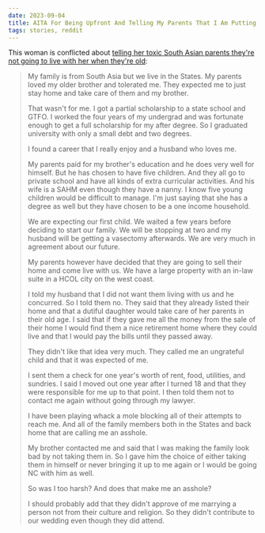 ```yaml
---
date: 2023-09-04
title: AITA For Being Upfront And Telling My Parents That I Am Putting Them In A Home
tags: stories, reddit
---
```


This woman is conflicted about [telling her toxic South Asian parents they're not going to live with her when they're old](https://www.reddit.com/r/AmItheAsshole/comments/ymvh7j/aita_for_being_upfront_and_telling_my_parents/):

> My family is from South Asia but we live in the States. My parents loved my older brother and tolerated me. They expected me to just stay home and take care of them and my brother.
> 
> That wasn't for me. I got a partial scholarship to a state school and GTFO. I worked the four years of my undergrad and was fortunate enough to get a full scholarship for my after degree. So I graduated university with only a small debt and two degrees.
> 
> I found a career that I really enjoy and a husband who loves me.
> 
> My parents paid for my brother's education and he does very well for himself. But he has chosen to have five children. And they all go to private school and have all kinds of extra curricular activities. And his wife is a SAHM even though they have a nanny. I know five young children would be difficult to manage. I'm just saying that she has a degree as well but they have chosen to be a one income household.
> 
> We are expecting our first child. We waited a few years before deciding to start our family. We will be stopping at two and my husband will be getting a vasectomy afterwards. We are very much in agreement about our future.
> 
> My parents however have decided that they are going to sell their home and come live with us. We have a large property with an in-law suite in a HCOL city on the west coast.
> 
> I told my husband that I did not want them living with us and he concurred. So I told them no. They said that they already listed their home and that a dutiful daughter would take care of her parents in their old age. I said that if they gave me all the money from the sale of their home I would find them a nice retirement home where they could live and that I would pay the bills until they passed away.
> 
> They didn't like that idea very much. They called me an ungrateful child and that it was expected of me.
> 
> I sent them a check for one year's worth of rent, food, utilities, and sundries. I said I moved out one year after I turned 18 and that they were responsible for me up to that point. I then told them not to contact me again without going through my lawyer.
> 
> I have been playing whack a mole blocking all of their attempts to reach me. And all of the family members both in the States and back home that are calling me an asshole.
> 
> My brother contacted me and said that I was making the family look bad by not taking them in. So I gave him the choice of either taking them in himself or never bringing it up to me again or I would be going NC with him as well.
> 
> So was I too harsh? And does that make me an asshole?
> 
> I should probably add that they didn't approve of me marrying a person not from their culture and religion. So they didn't contribute to our wedding even though they did attend.